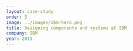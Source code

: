 ```yaml
---
layout: case-study
order: 5
image: ../images/ibm-hero.png
title: Designing components and systems at IBM
company: IBM
year: 2015
---
```

